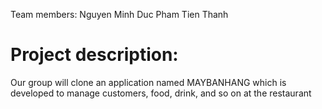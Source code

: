 Team members: Nguyen Minh Duc
Pham Tien Thanh
# Project description: 
Our group will clone an application named MAYBANHANG which is developed to manage customers, food, drink, and so on at the restaurant
